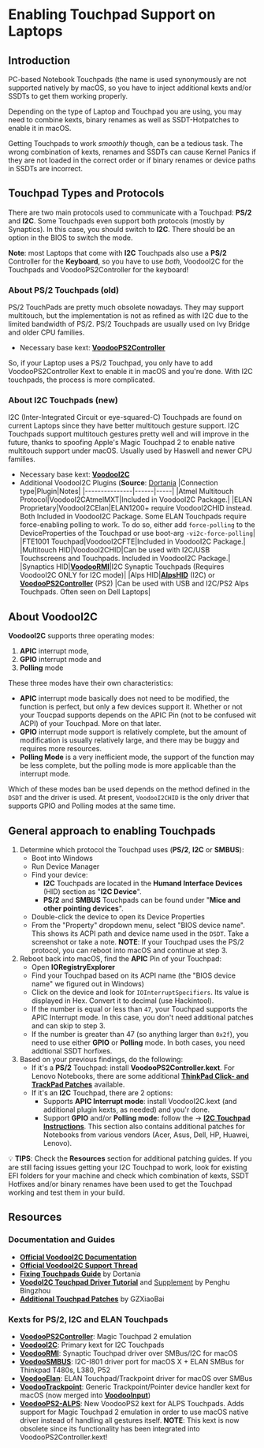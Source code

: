 # Enabling Touchpad Support on Laptops

## Introduction
PC-based Notebook Touchpads (the name is used synonymously are not supported natively by macOS, so you have to inject additional kexts and/or SSDTs to get them working properly.

Depending on the type of Laptop and Touchpad you are using, you may need to combine kexts, binary renames as well as SSDT-Hotpatches to enable it in macOS.

Getting Touchpads to work *smoothly* though, can be a tedious task. The wrong combination of kexts, renames and SSDTs can cause Kernel Panics if they are not loaded in the correct order or if binary renames or device paths in SSDTs are incorrect.

## Touchpad Types and Protocols
There are two main protocols used to communicate with a Touchpad: **PS/2** and **I2C**. Some Touchpads even support both protocols (mostly by Synaptics). In this case, you should switch to **I2C**. There should be an option in the BIOS to switch the mode.

**Note**: most Laptops that come with **I2C** Touchpads also use a **PS/2** Controller for the **Keyboard**, so you have to use *both*, VoodooI2C for the Touchpads and VoodooPS2Controller for the keyboard!

### About PS/2 Touchpads (old)
PS/2 TouchPads are pretty much obsolete nowadays. They may support multitouch, but the implementation is not as refined as with I2C due to the limited bandwidth of PS/2. PS/2 Touchpads are usually used on Ivy Bridge and older CPU families.

- Necessary base kext: [**VoodooPS2Controller**](https://github.com/acidanthera/VoodooPS2)

So, if your Laptop uses a PS/2 Touchpad, you only have to add VoodooPS2Controller Kext to enable it in macOS and you're done. With I2C touchpads, the process is more complicated.

### About I2C Touchpads (new)
I2C (Inter-Integrated Circuit or eye-squared-C) Touchpads are found on current Laptops since they have better multitouch gesture support. I2C Touchpads support multitouch gestures pretty well and will improve in the future, thanks to spoofing Apple's Magic Touchpad 2 to enable native multitouch support under macOS. Usually used by Haswell and newer CPU families.

- Necessary base kext: [**VoodooI2C**](https://github.com/VoodooI2C)
- Additional VoodooI2C Plugins (**Source**: [Dortania](https://dortania.github.io/OpenCore-Install-Guide/ktext.html#laptop-input)
	|Connection type|Plugin|Notes|
	|---------------|------|-----|
	|Atmel Multitouch Protocol|VoodooI2CAtmelMXT|Included in VoodooI2C Package.|
	|ELAN Proprietary|VoodooI2CElan|ELAN1200+ require VoodooI2CHID instead. Both Included in VoodooI2C Package. Some ELAN Touchpads require force-enabling polling to work. To do so, either add `force-polling` to the DeviceProperties of the Touchpad or use boot-arg `-vi2c-force-polling`|
	|FTE1001 Touchpad|VoodooI2CFTE|Included in VoodooI2C Package.|
	|Multitouch HID|VoodooI2CHID|Can be used with I2C/USB Touchscreens and Touchpads. Included in VoodooI2C Package.|
	|Synaptics HID|[**VoodooRMI**](https://github.com/VoodooSMBus/VoodooRMI)|I2C Synaptic Touchpads (Requires VoodooI2C ONLY for I2C mode)|
	|Alps HID|[**AlpsHID**](https://github.com/blankmac/AlpsHID/releases) (I2C) or</br> [**VoodooPS2Controller**](https://github.com/acidanthera/VoodooPS2/releases) (PS2) |Can be used with USB and I2C/PS2 Alps Touchpads. Often seen on Dell Laptops|</br>

## About VoodooI2C
**VoodooI2C** supports three operating modes: 

1. **APIC** interrupt mode, 
2. **GPIO** interrupt mode and 
3. **Polling** mode 

These three modes have their own characteristics: 

- **APIC** interrupt mode basically does not need to be modified, the function is perfect, but only a few devices support it. Whether or not your Toucpad supports depends on the APIC Pin (not to be confused wit ACPI) of your Touchpad. More on that later.
- **GPIO** interrupt mode support is relatively complete, but the amount of modification is usually relatively large, and there may be buggy and requires more resources.
- **Polling Mode** is a very inefficient mode, the support of the function may be less complete, but the polling mode is more applicable than the interrupt mode.

Which of these modes ban be used depends on the method defined in the `DSDT` and the driver is used. At present, `VoodooI2CHID` is the only driver that supports GPIO and Polling modes at the same time.

## General approach to enabling Touchpads

1. Determine which protocol the Touchpad uses (**PS/2**, **I2C** or **SMBUS**):
	- Boot into Windows
	- Run Device Manager
	- Find your device:
		- **I2C** Touchpads are located in the **Humand Interface Devices** (HID) section as "**I2C Device**".
 		- **PS/2** and **SMBUS** Touchpads can be found under "**Mice and other pointing devices**".
	- Double-click the device to open its Device Properties
	- From the "Property" dropdown menu, select "BIOS device name". This shows its ACPI path and device name used in the `DSDT`. Take a screenshot or take a note.
	**NOTE**: If your Touchpad uses the PS/2 protocol, you can reboot into macOS and continue at step 3.
2. Reboot back into macOS, find the **APIC** Pin of your Touchpad:
	- Open **IORegistryExplorer**
	- Find your Touchpad based on its ACPI name (the "BIOS device name" we figured out in Windows)
	- Click on the device and look for `IOInterruptSpecifiers`. Its value is displayed in Hex. Convert it to decimal (use Hackintool).
	- If the number is equal or less than `47`, your Touchpad supports the APIC Interrupt mode. In this case, you don't need additional patches and can skip to step 3. 
	- If the number is greater than 47 (so anything larger than `0x2f`), you need to use either **GPIO** or **Polling** mode. In both cases, you need addtional SSDT horfixes.
3. Based on your previous findings, do the following:
	- If it's a **PS/2** Touchpad: install **VoodooPS2Controller.kext**. For Lenovo Notebooks, there are some additional [**ThinkPad Click- and TrackPad Patches**](https://github.com/5T33Z0/OC-Little-Translated/tree/main/05_Laptop-specific_Patches/Trackpad_Patches/ThinkPad_Click_and_TrackPad_Patches) available.
	- If it's an **I2C** Touchpad, there are 2 options:
		- Supports **APIC Interrupt mode**: install VoodooI2C.kext (and additional plugin kexts, as needed) and you'r done.
		- Support **GPIO** and/or **Polling mode:** follow the &rarr; [**I2C Touchpad Instructions**](https://github.com/5T33Z0/OC-Little-Translated/tree/main/05_Laptop-specific_Patches/Trackpad_Patches/I2C_TrackPad_Patches). This section also contains additional patches for Notebooks from various vendors (Acer, Asus, Dell, HP, Huawei, Lenovo).

:bulb: **TIPS**: Check the **Resources** section for additional patching guides. If you are still facing issues getting your I2C Touchpad to work, look for existing EFI folders for your machine and check which combination of kexts, SSDT Hotfixes and/or binary renames have been used to get the Touchpad working and test them in your build.

## Resources
### Documentation and Guides
* [**Official VoodooI2C Documentation**](https://voodooi2c.github.io/)
* [**Official VoodooI2C Support Thread**](https://www.tonymacx86.com/threads/voodooi2c-help-and-support.243378/)
* [**Fixing Touchpads Guide**](https://github.com/dortania/Getting-Started-With-ACPI/blob/master/Laptops/Touchpad-methods/manual.md) by Dortania
* [**VoodoI2C Touchpad Driver Tutorial**](https://www-penghubingzhou-cn.translate.goog/2019/01/06/VoodooI2C%20DSDT%20Edit/?_x_tr_sl=auto&_x_tr_tl=en&_x_tr_hl=de&_x_tr_pto=wapp) and [Supplement](https://www-penghubingzhou-cn.translate.goog/2019/07/24/VoodooI2C%20DSDT%20Edit%20FAQ/?_x_tr_sl=auto&_x_tr_tl=en&_x_tr_hl=de&_x_tr_pto=wapp) by Penghu Bingzhou
* [**Additional Touchpad Patches**](https://github.com/GZXiaoBai/Hackintosh-Touchpad-Hotpatc) by GZXiaoBai

### Kexts for PS/2, I2C and ELAN Touchpads
- [**VoodooPS2Controller**](https://github.com/acidanthera/VoodooPS2): Magic Touchpad 2 emulation
- [**VoodooI2C**](https://github.com/VoodooI2C): Primary kext for I2C Touchpads
- [**VoodooRMI**](https://github.com/VoodooSMBus/VoodooRMI): Synaptic Touchpad driver over SMBus/I2C for macOS 
- [**VoodooSMBUS**](https://github.com/VoodooSMBus/VoodooSMBus): I2C-I801 driver port for macOS X + ELAN SMBus for Thinkpad T480s, L380, P52 
- [**VoodooElan**](https://github.com/VoodooSMBus/VoodooElan): ELAN Touchpad/Trackpoint driver for macOS over SMBus 
- [**VoodooTrackpoint**](https://github.com/VoodooSMBus/VoodooTrackpoint): Generic Trackpoint/Pointer device handler kext for macOS (now merged into [**VoodooInput**](https://github.com/acidanthera/VoodooInput))
- [**VoodooPS2-ALPS**](https://github.com/SkyrilHD/VoodooPS2-ALPS): New VoodooPS2 kext for ALPS Touchpads. Adds support for Magic Touchpad 2 emulation in order to use macOS native driver instead of handling all gestures itself. **NOTE**: This kext is now obsolete since its functionality has been integrated into VoodooPS2Controller.kext!
